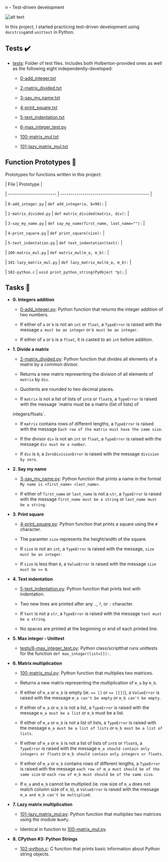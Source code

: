 

n - Test-driven development

![alt text](https://s3.amazonaws.com/intranet-projects-files/holbertonschool-higher-level_programming+/246/giphy-4.gif)



In this project, I started practicing test-driven development using `docstring`and `unittest` in Python.



## Tests :heavy_check_mark:



* [tests](./tests): Folder of test files. Includes both Holberton-provided ones as well as the following eight independently-developed:

  * [0-add_integer.txt](./tests/0-add_integer.txt)

  * [2-matrix_divided.txt](./tests/2-matrix_divided.txt)

  * [3-say_my_name.txt](./tests/3-say_my_name.txt)

  * [4-print_square.txt](./tests/4-print_square.txt)

  * [5-text_indentation.txt](./tests/text_indentation.txt)

  * [6-max_integer_test.py](./tests/6-max_integer_test.py)

  * [100-matrix_mul.txt](./tests/100-matrix_mul.txt)

  * [101-lazy_matrix_mul.txt](./tests/101-lazy_matrix_mul.txt)



## Function Prototypes :floppy_disk:



Prototypes for functions written in this project:



| File                     | Prototype                                    |

| ------------------------ | -------------------------------------------- |

| `0-add_integer.py`       | `def add_integer(a, b=98):`                  |

| `2-matrix_divided.py`    | `def matrix_divided(matrix, div):`           |

| `3-say_my_name.py`       | `def say_my_name(first_name, last_name=""):` |

| `4-print_square.py`      | `def print_square(size):`                    |

| `5-text_indentation.py`  | `def text_indentation(text):`                |

| `100-matrix_mul.py`      | `def matrix_mul(m_a, m_b):`                  |

| `101-lazy_matrix_mul.py` | `def lazy_matrix_mul(m_a, m_b):`             |

| `102-python.c`           | `void print_python_string(PyObject *p);`     |



## Tasks :page_with_curl:



* **0. Integers addition**

  * [0-add_integer.py](./0-add_integer.py): Python function that returns the integer addition of two numbers.

  * If either of `a` or `b` is not an `int` or `float`, a `TypeError` is raised with the message `a must be an integer` or `b must be an integer`.

  * If either of `a` or `b` is a `float`, it is casted to an `int` before addition.



* **1. Divide a matrix**

  * [2-matrix_divided.py](./2-matrix_divided.py): Python function that divides all elements of a matrix by a common divisor.

  * Returns a new matrix representing the division of all elements of `matrix` by `div`.

  * Quotients are rounded to two decimal places.

  * If `matrix` is not a list of lists of `int`s or `float`s, a `TypeError` is raised with the message `matrix must be a matrix (list of lists) of

  integers/floats`.

  * If `matrix` contains rows of different lengths, a `TypeError` is raised with the message `Each row of the matrix must have the same size`.

  * If the divisor `div` is not an `int` or `float`, a `TypeError` is raised with the message `div must be a number`.

  * If `div` is `0`, a `ZeroDivisionError` is raised with the message `division by zero`.



* **2. Say my name**

  * [3-say_my_name.py](./3-say_my_name.py): Python function that prints a name in the format `My name is <first_name> <last_name>`.

  * If either of `first_name` or `last_name` is not a `str`, a `TypeError` is raised with the message `first_name must be a string` or `last_name must be a string`.



* **3. Print square**

  * [4-print_square.py](./4-print_square.py): Python function that prints a square using the `#` character.

  * The paramter `size` represents the height/width of the square.

  * If `size` is not an `int`, a `TypeError` is raised  with the message, `size must be an integer`.

  * If `size` is less than `0`, a `ValueError` is raised with the message `size must be >= 0`.



* **4. Text indentation**

  * [5-text_indentation.py](./5-text_indentation.py): Python function that prints text with indentation.

  * Two new lines are printed after any `.`, `?`, or `:` character.

  * If `text` is not a `str`, a `TypeError` is raised with the message `text must be a string`.

  * No spaces are printed at the beginning or end of each printed line.



* **5. Max integer - Unittest**

  * [tests/6-max_integer_test.py](./tests/6-max_integer_text.py): Python class/scriptthat runs unittests for the function `def max_integer(list=[]):`.



* **6. Matrix multiplication**

  * [100-matrix_mul.py](./100-matrix_mul.py): Python function that multiplies two matrices.

  * Returns a new matrix representing the multiplication of `m_a` by `m_b`.

  * If either of `m_a` or `m_b` is empty (ie. `== []` or `== [[]]`), a `ValueError` is raised with the message `m_a can't be empty` or `m_b can't be empty`.

  * If either of `m_a` or `m_b` is not a list, a `TypeError` is raised with the message `m_a must be a list` or `m_b` must be a list.

  * If either of `m_a` or `m_b` is not a list of lists, a `TypeError` is raised with the message `m_a must be a list of lists` or `m_b must be a list of lists`.

  * If either of `m_a` or `m_b` is not a list of lists of `int`s or `float`s, a `TypeError` is raised with the message `m_a should contain only integers or floats` or `m_b should contain only integers or floats`.

  * If either of `m_a` or `m_b` contains rows of different lengths, a `TypeError` is raised with the message `each row of m_a must should be of the same size` or `each row of m_b must should be of the same size`.

  * If `m_a` and `m_b` cannot be multiplied (ie. row size of `m_a` does not match column size of `m_b`), a `ValueError` is raised with the message `m_a and m_b can't be multiplied`.



* **7. Lazy matrix multiplication**

  * [101-lazy_matrix_mul.py](./101-lazy_matrix_mul.py): Python function that multiplies two matrices using the module `NumPy`.

  * Identical in function to [100-matrix_mul.py](./100-matrix_mul.py).



* **8. CPython #3: Python Strings**

  * [102-python.c](./102-python.c): C function that prints basic information about Python string objects.
